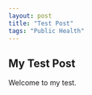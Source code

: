 ```yaml
---
layout: post
title: "Test Post"
tags: "Public Health"
---
```


## My Test Post

Welcome to my test. 

